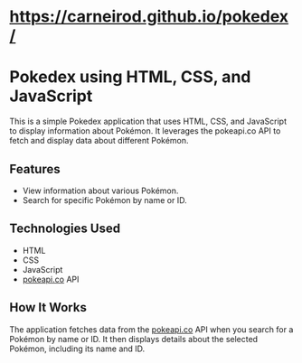 # https://carneirod.github.io/pokedex/
# Pokedex using HTML, CSS, and JavaScript

This is a simple Pokedex application that uses HTML, CSS, and JavaScript to display information about Pokémon. It leverages the pokeapi.co API to fetch and display data about different Pokémon.

## Features

- View information about various Pokémon.
- Search for specific Pokémon by name or ID.

## Technologies Used

- HTML
- CSS
- JavaScript
- [pokeapi.co](https://pokeapi.co/) API

## How It Works

The application fetches data from the [pokeapi.co](https://pokeapi.co/) API when you search for a Pokémon by name or ID. It then displays details about the selected Pokémon, including its name and ID.

